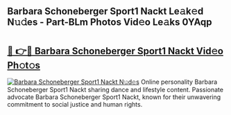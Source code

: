 ## Barbara Schoneberger Sport1 Nackt Le𝚊k𝚎d N𝚞𝚍es - Part-BLm Photos Vid𝚎o Le𝚊ks 0YAqp

# <h2><a href="http://fb769o.evod.top/?m=Barbara+Schoneberger+Sport1+Nackt">🔗 👉🔴 Barbara Schoneberger Sport1 Nackt Vid𝚎o Ph𝚘t𝚘s</a></h2>

[![Barbara Schoneberger Sport1 Nackt N𝚞d𝚎s](https://i.imgur.com/8V9OHl7.gif)](http://fb769o.evod.top/?m=Barbara+Schoneberger+Sport1+Nackt)
Online personality Barbara Schoneberger Sport1 Nackt sharing dance and lifestyle content. Passionate advocate Barbara Schoneberger Sport1 Nackt, known for their unwavering commitment to social justice and human rights. 
